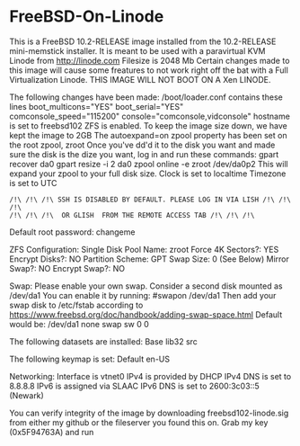# FreeBSD-On-Linode
This is a FreeBSD 10.2-RELEASE image installed from the 10.2-RELEASE
mini-memstick installer. It is meant to be used with a paravirtual 
KVM Linode from http://linode.com
Filesize is 2048 Mb
Certain changes made to this image will cause some freatures to not
work right off the bat with a Full Virtualization Linode.
THIS IMAGE WILL NOT BOOT ON A Xen LINODE.

The following changes have been made:
	/boot/loader.conf contains these lines
		boot_multicons="YES"
		boot_serial="YES"
		comconsole_speed="115200"
		console="comconsole,vidconsole"
	hostname is set to freebsd102
	ZFS is enabled. To keep the image size down, we have kept the image to 2GB
	The autoexpand=on zpool property has been set on the root zpool, zroot
	Once you've dd'd it to the disk you want and made sure the disk is the dize
	you want, log in and run these commands:
		gpart recover da0
		gpart resize -i 2 da0
		zpool online -e zroot /dev/da0p2
	This will expand your zpool to your full disk size.
	Clock is set to localtime
	Timezone is set to UTC
	
	/!\ /!\ /!\ SSH IS DISABLED BY DEFAULT. PLEASE LOG IN VIA LISH /!\ /!\ /!\
	/!\ /!\ /!\  OR GLISH  FROM THE REMOTE ACCESS TAB /!\ /!\ /!\
	
Default root password: changeme

	
ZFS Configuration:
	Single Disk
	Pool Name: zroot
	Force 4K Sectors?: YES
	Encrypt Disks?: NO
	Partition Scheme: GPT
	Swap Size: 0 (See Below)
	Mirror Swap?: NO
	Encrypt Swap?: NO
	
Swap: Please enable your own swap. Consider a second disk mounted as /dev/da1
	You can enable it by running:
		#swapon /dev/da1
	Then add your swap disk to /etc/fstab according to https://www.freebsd.org/doc/handbook/adding-swap-space.html
	Default would be:
	/dev/da1	none	swap	sw	0	0

The following datasets are installed:
	Base
	lib32
	src
	
The following keymap is set:
	Default en-US
	
Networking:
	Interface is vtnet0
	IPv4 is provided by DHCP
	IPv4 DNS is set to 8.8.8.8
	IPv6 is assigned via SLAAC
	IPv6 DNS is set to 2600:3c03::5 (Newark)
	
You can verify integrity of the image by downloading freebsd102-linode.sig
from either my github or the fileserver you found this on.
Grab my key (0x5F94763A) and run 
